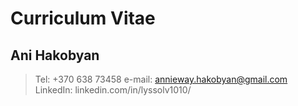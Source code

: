# Curriculum Vitae
## Ani Hakobyan

> Tel: +370 638 73458
> e-mail: annieway.hakobyan@gmail.com
> LinkedIn: linkedin.com/in/lyssolv1010/